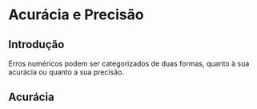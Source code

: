 # Acurácia e Precisão
## Introdução
Erros numéricos podem ser categorizados de duas formas, quanto à sua acurácia ou quanto a sua precisão.

## Acurácia
